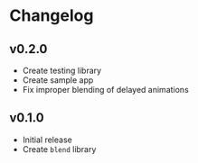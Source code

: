 # Changelog

## v0.2.0
* Create testing library
* Create sample app
* Fix improper blending of delayed animations

## v0.1.0
* Initial release
* Create `blend` library
